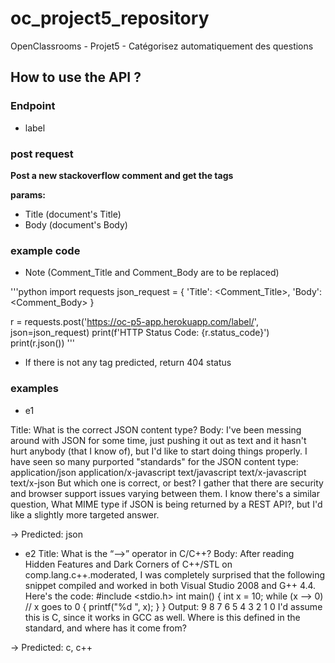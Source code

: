 # oc_project5_repository
OpenClassrooms - Projet5 - Catégorisez automatiquement des questions

## How to use the API ?

### Endpoint
* label

### post request
**Post a new stackoverflow comment and get the tags**

**params:**
* Title (document's Title)
* Body (document's Body)

### example code
* Note (Comment_Title and Comment_Body are to be replaced)

'''python
import requests
json_request = {
    'Title': <Comment_Title>,
    'Body': <Comment_Body>
}
    
r = requests.post('https://oc-p5-app.herokuapp.com/label/', json=json_request)
print(f'HTTP Status Code: {r.status_code}')
print(r.json())
'''

* If there is not any tag predicted, return 404 status

### examples

* e1 

Title: 	What is the correct JSON content type?
Body:	I've been messing around with JSON for some time, just pushing it out as text and it hasn't hurt anybody (that I know of), but I'd like to start doing things properly.
	I have seen so many purported "standards" for the JSON content type:
	application/json
	application/x-javascript
	text/javascript
	text/x-javascript
	text/x-json
	But which one is correct, or best? I gather that there are security and browser support issues varying between them.
	I know there's a similar question, What MIME type if JSON is being returned by a REST API?, but I'd like a slightly more targeted answer.

-> Predicted: json

* e2
Title: 	What is the “-->” operator in C/C++?
Body: 	After reading Hidden Features and Dark Corners of C++/STL on comp.lang.c++.moderated, I was completely surprised that the following snippet compiled and worked in both Visual Studio 2008 and G++ 4.4.
	Here's the code:
	#include <stdio.h>
	int main()
	{
		int x = 10;
		while (x --> 0) // x goes to 0
		{
			printf("%d ", x);
		}
	}
	Output:
	9 8 7 6 5 4 3 2 1 0
	I'd assume this is C, since it works in GCC as well. Where is this defined in the standard, and where has it come from?

-> Predicted: c, c++